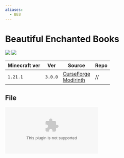```yaml
---
aliases:
  - BEB
---
```


# Beautiful Enchanted Books

![](https://www.bisecthosting.com/images/CF/Beautiful_Enchanted_Books/BH_BEB_header.webp)
![](https://media.forgecdn.net/attachments/801/151/lupinyt_-2.jpg)

| Minecraft ver | Ver     | Source                                                                                                                                                                 | Repo |
| ------------- | ------- | ---------------------------------------------------------------------------------------------------------------------------------------------------------------------- | ---- |
| `1.21.1`      | `3.0.0` | [CurseForge](https://www.curseforge.com/minecraft/texture-packs/beautiful-enchanted-books)<br>[Modirinth](https://modrinth.com/resourcepack/beautiful-enchanted-books) | //   |

## File
![Beautiful_Enchanted_Books_3.0.0_MC-1.21](../src/resourcepacks/Beautiful_Enchanted_Books_3.0.0_MC-1.21.zip)